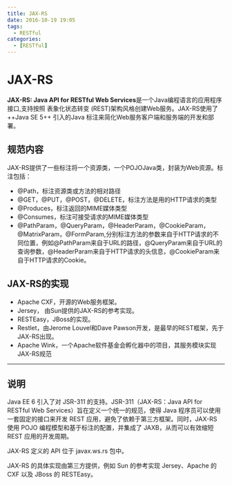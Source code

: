 ```yaml
---
title: JAX-RS
date: 2016-10-19 19:05
tags: 
  - RESTful
categories:
  - [RESTful]
---
```


# JAX-RS

**JAX-RS: Java API for RESTful Web Services**是一个Java编程语言的应用程序接口,支持按照 表象化状态转变 (REST)架构风格创建Web服务。JAX-RS使用了 ++Java SE 5++ 引入的Java 标注来简化Web服务客户端和服务端的开发和部署。


## 规范内容
JAX-RS提供了一些标注将一个资源类，一个POJOJava类，封装为Web资源。标注包括：

- @Path，标注资源类或方法的相对路径
- @GET，@PUT，@POST，@DELETE，标注方法是用的HTTP请求的类型
- @Produces，标注返回的MIME媒体类型
- @Consumes，标注可接受请求的MIME媒体类型
- @PathParam，@QueryParam，@HeaderParam，@CookieParam，@MatrixParam，@FormParam,分别标注方法的参数来自于HTTP请求的不同位置，例如@PathParam来自于URL的路径，@QueryParam来自于URL的查询参数，@HeaderParam来自于HTTP请求的头信息，@CookieParam来自于HTTP请求的Cookie。


## JAX-RS的实现
- Apache CXF，开源的Web服务框架。
- Jersey， 由Sun提供的JAX-RS的参考实现。
- RESTEasy，JBoss的实现。
- Restlet，由Jerome Louvel和Dave Pawson开发，是最早的REST框架，先于JAX-RS出现。
- Apache Wink，一个Apache软件基金会孵化器中的项目，其服务模块实现JAX-RS规范


---
## 说明

Java EE 6 引入了对 JSR-311 的支持。JSR-311（JAX-RS：Java API for RESTful Web Services）旨在定义一个统一的规范，使得 Java 程序员可以使用一套固定的接口来开发 REST 应用，避免了依赖于第三方框架。同时，JAX-RS 使用 POJO 编程模型和基于标注的配置，并集成了 JAXB，从而可以有效缩短 REST 应用的开发周期。  

JAX-RS 定义的 API 位于 javax.ws.rs 包中。  

JAX-RS 的具体实现由第三方提供，例如 Sun 的参考实现 Jersey、Apache 的 CXF 以及 JBoss 的 RESTEasy。
